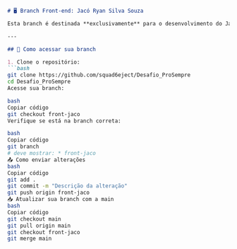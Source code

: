 ```markdown
# 🖥 Branch Front-end: Jacó Ryan Silva Souza

Esta branch é destinada **exclusivamente** para o desenvolvimento do Jacó no Front-end do projeto ProSEmpre.

---

## 🔀 Como acessar sua branch

1. Clone o repositório:
```bash
git clone https://github.com/squad6eject/Desafio_ProSempre
cd Desafio_ProSempre
Acesse sua branch:

bash
Copiar código
git checkout front-jaco
Verifique se está na branch correta:

bash
Copiar código
git branch
# deve mostrar: * front-jaco
📤 Como enviar alterações
bash
Copiar código
git add .
git commit -m "Descrição da alteração"
git push origin front-jaco
📥 Atualizar sua branch com a main
bash
Copiar código
git checkout main
git pull origin main
git checkout front-jaco
git merge main
